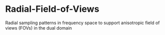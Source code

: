 # Radial-Field-of-Views
Radial sampling patterns in frequency space to support anisotropic field of views (FOVs) in the dual domain
